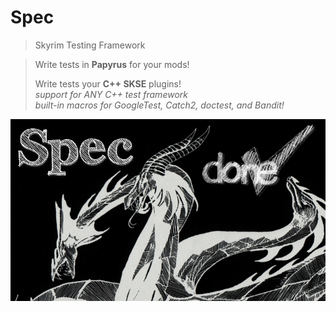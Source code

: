 # Spec

> Skyrim Testing Framework

> Write tests in **Papyrus** for your mods!
>
> Write tests your **C++ SKSE** plugins!  
> _support for ANY C++ test framework_  
> _built-in macros for GoogleTest, Catch2, doctest, and Bandit!_

![Spec](Images/Spec_Dark.png)

